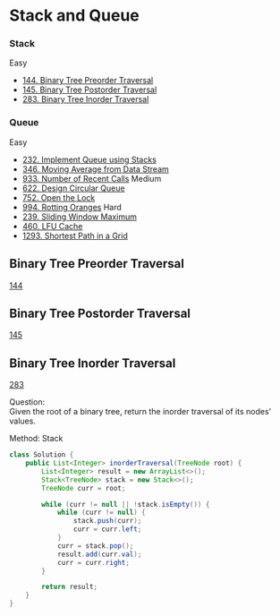 # Stack and Queue

### Stack
Easy
- [144. Binary Tree Preorder Traversal](#Binary-Tree-Preorder-Traversal)
- [145. Binary Tree Postorder Traversal](#Binary-Tree-Postorder-Traversal)
- [283. Binary Tree Inorder Traversal](#Binary-Tree-Inorder-Traversal)


### Queue
Easy
- [232. Implement Queue using Stacks](#Implement-Queue-using-Stacks)
- [346. Moving Average from Data Stream](#Moving-Average-from-Data-Stream)
- [933. Number of Recent Calls](#Number-of-Recent-Calls)
Medium
- [622. Design Circular Queue](#Design-Circular-Queue)
- [752. Open the Lock](#Open-the-Lock)
- [994. Rotting Oranges](#Rotting-Oranges)
Hard   
- [239. Sliding Window Maximum](#Sliding-Window-Maximum)
- [460. LFU Cache](#LFU-Cache)
- [1293. Shortest Path in a Grid](#Shortest-Path-in-a-Grid)

## Binary Tree Preorder Traversal
[144](https://leetcode.com/problems/binary-tree-preorder-traversal/)

## Binary Tree Postorder Traversal
[145](https://leetcode.com/problems/binary-tree-postorder-traversal/)

## Binary Tree Inorder Traversal
[283](https://leetcode.com/problems/binary-tree-inorder-traversal/)

Question: <br> 
Given the root of a binary tree, return the inorder traversal of its nodes' values.

Method: Stack<br>

```java
class Solution {
    public List<Integer> inorderTraversal(TreeNode root) {
        List<Integer> result = new ArrayList<>();
        Stack<TreeNode> stack = new Stack<>();
        TreeNode curr = root;

        while (curr != null || !stack.isEmpty()) {
            while (curr != null) {
                stack.push(curr);
                curr = curr.left;
            }
            curr = stack.pop();
            result.add(curr.val);
            curr = curr.right;
        }

        return result;
    }
}
```
